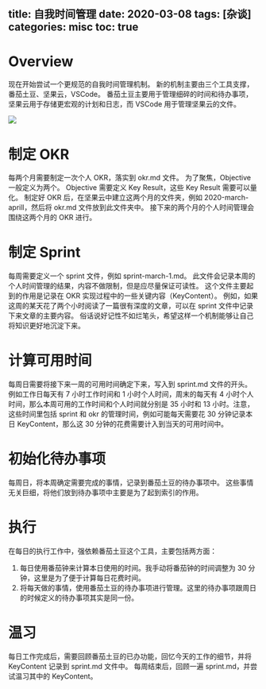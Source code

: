 title: 自我时间管理
date: 2020-03-08
tags: [杂谈]
categories: misc
toc: true
---

# Overview

现在开始尝试一个更规范的自我时间管理机制。
新的机制主要由三个工具支撑，番茄土豆、坚果云，VSCode。
番茄土豆主要用于管理细碎的时间和待办事项，坚果云用于存储更宏观的计划和日志，而 VSCode 用于管理坚果云的文件。

![](/uploads/manage-self-time/pomodoro.png)

# 制定 OKR

每两个月需要制定一次个人 OKR，落实到 okr.md 文件。
为了聚焦，Objective 一般定义为两个。
Objective 需要定义 Key Result，这些 Key Result 需要可以量化。
制定好 OKR 后，在坚果云中建立这两个月的文件夹，例如 2020-march-aprill，然后将 okr.md 文件放到此文件夹中。
接下来的两个月的个人时间管理会围绕这两个月的 OKR 进行。

# 制定 Sprint

每周需要定义一个 sprint 文件，例如 sprint-march-1.md。
此文件会记录本周的个人时间管理的结果，内容不做限制，但是应尽量保证可读性。
这个文件主要起到的作用是记录在 OKR 实现过程中的一些关键内容（KeyContent）。
例如，如果这周的某天花了两个小时阅读了一篇很有深度的文章，可以在 sprint 文件中记录下来文章的主要内容。
俗话说好记性不如烂笔头，希望这样一个机制能够让自己将知识更好地沉淀下来。

# 计算可用时间

每周日需要将接下来一周的可用时间确定下来，写入到 sprint.md 文件的开头。
例如工作日每天有 7 小时工作时间和 1 小时个人时间，周末的每天有 4 小时个人时间，那么本周可用的工作时间和个人时间就分别是 35 小时和 13 小时。注意，这些时间里包括 sprint 和 okr 的管理时间，例如可能每天需要花 30 分钟记录本日 KeyContent，那么这 30 分钟的花费需要计入到当天的可用时间中。

# 初始化待办事项

每周日，将本周确定需要完成的事情，记录到番茄土豆的待办事项中。
这些事情无关巨细，将他们放到待办事项中主要是为了起到索引的作用。

# 执行

在每日的执行工作中，强依赖番茄土豆这个工具，主要包括两方面：
1. 每日使用番茄钟来计算本日使用的时间。我手动将番茄钟的时间调整为 30 分钟，这里是为了便于计算每日花费时间。
2. 将每天做的事情，使用番茄土豆的待办事项进行管理。这里的待办事项跟周日的时候定义的待办事项其实是同一份。

# 温习

每日工作完成后，需要回顾番茄土豆的已办功能，回忆今天的工作的细节，并将 KeyContent 记录到 sprint.md 文件中。
每周结束后，回顾一遍 sprint.md，并尝试温习其中的 KeyContent。